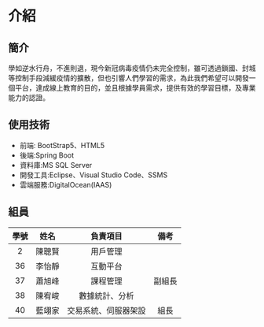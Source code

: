 # 介紹

## 簡介
學如逆水行舟，不進則退，現今新冠病毒疫情仍未完全控制，雖可透過鎖國、封城等控制手段減緩疫情的擴散，但也引響人們學習的需求，為此我們希望可以開發一個平台，達成線上教育的目的，並且根據學員需求，提供有效的學習目標，及專業能力的認證。

## 使用技術
- 前端: BootStrap5、HTML5
- 後端:Spring Boot
- 資料庫:MS SQL Server
- 開發工具:Eclipse、Visual Studio Code、SSMS
- 雲端服務:DigitalOcean(IAAS)

## 組員
|學號|姓名|負責項目|備考|
|:-:|:-:|:-:|:-:|
|2|陳聰賢|用戶管理| |
|36|李怡靜|互動平台| |
|37|蕭旭峰|課程管理|副組長|
|38|陳宥峻|數據統計、分析| |
|40|藍翊家|交易系統、伺服器架設|組長|

<script src="https://code.jquery.com/jquery-3.6.0.slim.js" integrity="sha256-HwWONEZrpuoh951cQD1ov2HUK5zA5DwJ1DNUXaM6FsY=" crossorigin="anonymous"></script>

<script>
$(document).ready(function() {
  $('h2').each(function(index) {
    $(this).html((index + 1) + '. ' + $(this).html());
  });
});
</script>